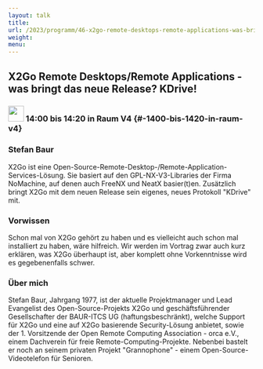 ```yaml
---
layout: talk
title:
url: /2023/programm/46-x2go-remote-desktops-remote-applications-was-bringt-das-neue-release-kdrive-/
weight:
menu:
---
```

## X2Go Remote Desktops/Remote Applications - was bringt das neue Release? KDrive!

### <img height = "32" src="../../../images/talk.svg"> 14:00 bis 14:20 in Raum V4 {#-1400-bis-1420-in-raum-v4}

### Stefan Baur

X2Go ist eine Open-Source-Remote-Desktop-/Remote-Application-Services-Lösung. Sie basiert auf den GPL-NX-V3-Libraries der Firma NoMachine, auf denen auch FreeNX und NeatX basier(t)en. Zusätzlich bringt X2Go mit dem neuen Release sein eigenes, neues Protokoll "KDrive" mit.

### Vorwissen

Schon mal von X2Go gehört zu haben und es vielleicht auch schon mal installiert zu haben, wäre hilfreich. Wir werden im Vortrag zwar auch kurz erklären, was X2Go überhaupt ist, aber komplett ohne Vorkenntnisse wird es gegebenenfalls schwer.

### Über mich

Stefan Baur, Jahrgang 1977, ist der aktuelle Projektmanager und Lead Evangelist des Open-Source-Projekts X2Go und geschäftsführender Gesellschafter der BAUR-ITCS UG (haftungsbeschränkt), welche Support für X2Go und eine auf X2Go basierende Security-Lösung anbietet, sowie der 1. Vorsitzende der Open Remote Computing Association - orca e.V., einem Dachverein für freie Remote-Computing-Projekte. Nebenbei bastelt er noch an seinem privaten Projekt "Grannophone" - einem Open-Source-Videotelefon für Senioren.

